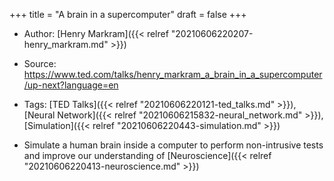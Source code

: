 +++
title = "A brain in a supercomputer"
draft = false
+++

-   Author: [Henry Markram]({{< relref "20210606220207-henry_markram.md" >}})
-   Source:  <https://www.ted.com/talks/henry_markram_a_brain_in_a_supercomputer/up-next?language=en>
-   Tags: [TED Talks]({{< relref "20210606220121-ted_talks.md" >}}), [Neural Network]({{< relref "20210606215832-neural_network.md" >}}), [Simulation]({{< relref "20210606220443-simulation.md" >}})

-   Simulate a human brain inside a computer to perform non-intrusive tests and improve our understanding of [Neuroscience]({{< relref "20210606220413-neuroscience.md" >}})
